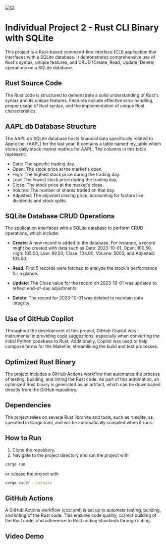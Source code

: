 [![CI](https://github.com/nogibjj/Individual_Project2_LinHui/actions/workflows/cicd.yml/badge.svg)](https://github.com/nogibjj/Individual_Project2_LinHui/actions/workflows/cicd.yml)

# Individual Project 2 - Rust CLI Binary with SQLite 

This project is a Rust-based command-line interface (CLI) application that interfaces with a SQLite database. It demonstrates comprehensive use of Rust's syntax, unique features, and CRUD (Create, Read, Update, Delete) operations on a SQLite database.

## Rust Source Code

The Rust code is structured to demonstrate a solid understanding of Rust's syntax and its unique features. Features include effective error handling, proper usage of Rust syntax, and the implementation of unique Rust characteristics.

## AAPL.db Database Structure

The AAPL.db SQLite database hosts financial data specifically related to Apple Inc. (AAPL) for the last year. It contains a table named my_table which stores daily stock market metrics for AAPL. The columns in this table represent:

- Date: The specific trading day.
- Open: The stock price at the market's open.
- High: The highest stock price during the trading day.
- Low: The lowest stock price during the trading day.
- Close: The stock price at the market's close.
- Volume: The number of shares traded on that day.
- Adjusted: The adjusted closing price, accounting for factors like dividends and stock splits.

## SQLite Database CRUD Operations

The application interfaces with a SQLite database to perform CRUD operations, which include:

- **Create**: 
A new record is added to the database. For instance, a record might be created with data such as Date: 2023-10-01, Open: 100.50, High: 105.00, Low: 99.50, Close: 104.00, Volume: 5000, and Adjusted: 103.50.

- **Read**: 
First 5 records were fetched to analyze the stock's performance for a glance.

- **Update**: 
The Close value for the record on 2023-10-01 was updated to reflect end-of-day adjustments.

- **Delete**:
The record for 2023-10-01 was deleted to maintain data integrity.

## Use of GitHub Copilot

Throughout the development of this project, GitHub Copilot was instrumental in providing code suggestions, especially when converting the initial Python codebase to Rust. Additionally, Copilot was used to help compose terms for the Makefile, streamlining the build and test processes.

## Optimized Rust Binary

The project includes a GitHub Actions workflow that automates the process of testing, building, and linting the Rust code. As part of this automation, an optimized Rust binary is generated as an artifact, which can be downloaded directly from the GitHub repository.

## Dependencies

The project relies on several Rust libraries and tools, such as rusqlite, as specified in Cargo.toml, and will be automatically compiled when it runs.

## How to Run

1. Clone the repository.
2. Navigate to the project directory and run the project with
```bash
cargo run
```

or release the project with 
```bash
cargo build --release
```

## GitHub Actions

A GitHub Actions workflow (cicd.yml) is set up to automate testing, building, and linting of the Rust code. This ensures code quality, correct building of the Rust code, and adherence to Rust coding standards through linting.

## Video Demo

